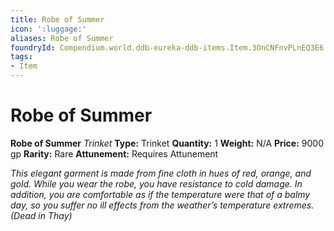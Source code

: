 ```yaml
---
title: Robe of Summer
icon: ':luggage:'
aliases: Robe of Summer
foundryId: Compendium.world.ddb-eureka-ddb-items.Item.3OnCNFnvPLnEQ3E6
tags:
- Item
---
```


# Robe of Summer

**Robe of Summer**
_Trinket_
**Type:** Trinket
**Quantity:** 1
**Weight:** N/A
**Price:** 9000 gp
**Rarity:** Rare
**Attunement:** Requires Attunement

*This elegant garment is made from fine cloth in hues of red, orange, and gold. While you wear the robe, you have resistance to cold damage. In addition, you are comfortable as if the temperature were that of a balmy day, so you suffer no ill effects from the weather’s temperature extremes. (Dead in Thay)*